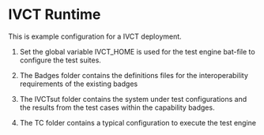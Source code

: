 # IVCT Runtime

This is example configuration for a IVCT deployment.

1) Set the global variable IVCT_HOME is used for the test engine bat-file to configure the test suites.

2) The Badges folder contains the definitions files for the interoperability requirements of the existing badges

3) The IVCTsut folder contains the system under test configurations and the results from the test cases within the capability badges.

4) The TC folder contains a typical configuration to execute the test engine